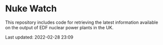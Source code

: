 # Nuke Watch

This repository includes code for retrieving the latest information available on the output of EDF nuclear power plants in the UK.

Last updated: 2022-02-28 23:09